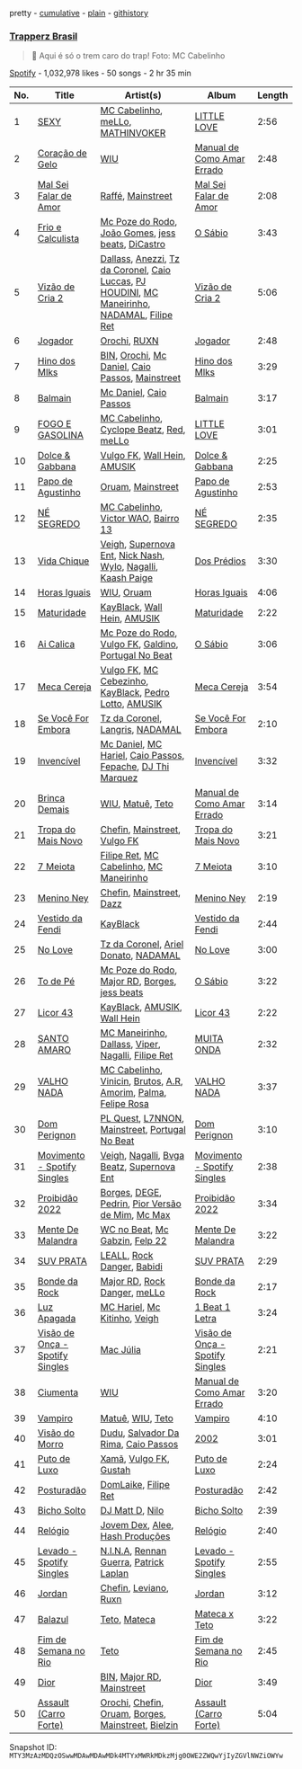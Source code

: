 pretty - [cumulative](/playlists/cumulative/37i9dQZF1DWWr5uieiPUVM.md) - [plain](/playlists/plain/37i9dQZF1DWWr5uieiPUVM) - [githistory](https://github.githistory.xyz/mackorone/spotify-playlist-archive/blob/main/playlists/plain/37i9dQZF1DWWr5uieiPUVM)

### [Trapperz Brasil](https://open.spotify.com/playlist/37i9dQZF1DWWr5uieiPUVM)

> 🚂  Aqui é só o trem caro do trap! Foto: MC Cabelinho

[Spotify](https://open.spotify.com/user/spotify) - 1,032,978 likes - 50 songs - 2 hr 35 min

| No. | Title | Artist(s) | Album | Length |
|---|---|---|---|---|
| 1 | [SEXY](https://open.spotify.com/track/0ReqDOp3nbS49HRy4BrmkY) | [MC Cabelinho](https://open.spotify.com/artist/1WQBwwssN6r8DSjUlkyUGW), [meLLo](https://open.spotify.com/artist/5e9fQ7H6ynkMPiZM2ADQDm), [MATHINVOKER](https://open.spotify.com/artist/69o8iufFnvKcM2HcURIkbc) | [LITTLE LOVE](https://open.spotify.com/album/0YSpRv5TQFxz2im8ijEglV) | 2:56 |
| 2 | [Coração de Gelo](https://open.spotify.com/track/7nFvKgVumc9FcU97zGjjei) | [WIU](https://open.spotify.com/artist/3MrDVzg7ZXaYMyQmbDInr7) | [Manual de Como Amar Errado](https://open.spotify.com/album/7wUbINCiBbmMPH50g1bg3I) | 2:48 |
| 3 | [Mal Sei Falar de Amor](https://open.spotify.com/track/1BoMpKPeITtg3HN9Ursz5T) | [Raffé](https://open.spotify.com/artist/0BMccF4OSgl180EzdVFY9m), [Mainstreet](https://open.spotify.com/artist/25XJqeReVV38w0tR04GGBd) | [Mal Sei Falar de Amor](https://open.spotify.com/album/2p6554PCcGEKWrSLknXpAr) | 2:08 |
| 4 | [Frio e Calculista](https://open.spotify.com/track/57nvtO3EJuh6zuB67R3QeF) | [Mc Poze do Rodo](https://open.spotify.com/artist/28ie4NNTa2VW2QV4Zray8M), [João Gomes](https://open.spotify.com/artist/4JNo6Q5KdcRf1vtSX9mB0S), [jess beats](https://open.spotify.com/artist/7uskxjQtkzfiqHCNIIv3gD), [DiCastro](https://open.spotify.com/artist/021AgNRiFV8NmuDqQceKvF) | [O Sábio](https://open.spotify.com/album/6aONODz5AYfzrNESWC9n4W) | 3:43 |
| 5 | [Vizão de Cria 2](https://open.spotify.com/track/4eTtgdIXEy2LvLeg7NNSov) | [Dallass](https://open.spotify.com/artist/4LAFtDzlQM89xov636hMVv), [Anezzi](https://open.spotify.com/artist/1RaUlYy9nsEiDlucisa5Bk), [Tz da Coronel](https://open.spotify.com/artist/3lIU3RoZiHen1QXAQ3KQ9e), [Caio Luccas](https://open.spotify.com/artist/1a3fr7NdeBT4JlGj6YlbDL), [PJ HOUDINI](https://open.spotify.com/artist/3nfVTPYDnppERKGCRS4vim), [MC Maneirinho](https://open.spotify.com/artist/3M8aD9XWxfel3jZakRbibZ), [NADAMAL](https://open.spotify.com/artist/3YVxmhkewoRHu8WFgWlCb7), [Filipe Ret](https://open.spotify.com/artist/7gJN8W0589FisSYJS17K54) | [Vizão de Cria 2](https://open.spotify.com/album/3W3xxYwImmhuDQhYCRb1Tl) | 5:06 |
| 6 | [Jogador](https://open.spotify.com/track/1Seaw5DuwftrRiKDqkizPR) | [Orochi](https://open.spotify.com/artist/3rfM2cGqF6DB0kUyytMkXx), [RUXN](https://open.spotify.com/artist/30Hiyu8fW3upjYdoXoXy8i) | [Jogador](https://open.spotify.com/album/31n2Ou1qjqqlAhrcWvIG3m) | 2:48 |
| 7 | [Hino dos Mlks](https://open.spotify.com/track/3gx9a8ea1nI0Wym9hJpdbJ) | [BIN](https://open.spotify.com/artist/1WXbiUMl1AT9Inb619xPUg), [Orochi](https://open.spotify.com/artist/3rfM2cGqF6DB0kUyytMkXx), [Mc Daniel](https://open.spotify.com/artist/6YzSM19LzpLH0nVKKU6Jsy), [Caio Passos](https://open.spotify.com/artist/6zGPa2tLMJ5HQYUddZI8di), [Mainstreet](https://open.spotify.com/artist/25XJqeReVV38w0tR04GGBd) | [Hino dos Mlks](https://open.spotify.com/album/0oqZQcQBNKWMxTGgi72eMt) | 3:29 |
| 8 | [Balmain](https://open.spotify.com/track/44U6wTQDkos958gqTbilSw) | [Mc Daniel](https://open.spotify.com/artist/6YzSM19LzpLH0nVKKU6Jsy), [Caio Passos](https://open.spotify.com/artist/6zGPa2tLMJ5HQYUddZI8di) | [Balmain](https://open.spotify.com/album/22VDWlNkuINTSubxz4lolA) | 3:17 |
| 9 | [FOGO E GASOLINA](https://open.spotify.com/track/52EYWdjiulHaehpexuowyh) | [MC Cabelinho](https://open.spotify.com/artist/1WQBwwssN6r8DSjUlkyUGW), [Cyclope Beatz](https://open.spotify.com/artist/0VQRHmzky5fo3E5LZB0x3e), [Red](https://open.spotify.com/artist/4h7R7VHRgyc9Y9fApmbq9S), [meLLo](https://open.spotify.com/artist/5e9fQ7H6ynkMPiZM2ADQDm) | [LITTLE LOVE](https://open.spotify.com/album/0YSpRv5TQFxz2im8ijEglV) | 3:01 |
| 10 | [Dolce & Gabbana](https://open.spotify.com/track/3M132kZMsHNU0KaBwn85HY) | [Vulgo FK](https://open.spotify.com/artist/27azwwkxutWL1BWMkgNIh0), [Wall Hein](https://open.spotify.com/artist/5wEgjH2s4SAiffRmzkBqHB), [AMUSIK](https://open.spotify.com/artist/48r1nXoaPXPSx1LoM0Rnzl) | [Dolce & Gabbana](https://open.spotify.com/album/2JhwjvmOEdWLGx78QladVw) | 2:25 |
| 11 | [Papo de Agustinho](https://open.spotify.com/track/5cCwZJUf8QiCQGnyakhpmF) | [Oruam](https://open.spotify.com/artist/4yGgbQJMq9orWypwqtdzYT), [Mainstreet](https://open.spotify.com/artist/25XJqeReVV38w0tR04GGBd) | [Papo de Agustinho](https://open.spotify.com/album/6zhoQQ4slrBbrAKrhTycwo) | 2:53 |
| 12 | [NÉ SEGREDO](https://open.spotify.com/track/4pjznsLeoyimnxGlVpmyJI) | [MC Cabelinho](https://open.spotify.com/artist/1WQBwwssN6r8DSjUlkyUGW), [Victor WAO](https://open.spotify.com/artist/1ew4rMO5r0Oon1R9xZxo8Q), [Bairro 13](https://open.spotify.com/artist/2ippo8G3HMB1qEEJvkj8PT) | [NÉ SEGREDO](https://open.spotify.com/album/0RrjNaFfi2X1qVLPSLXTwT) | 2:35 |
| 13 | [Vida Chique](https://open.spotify.com/track/5ffDENIdtByAZxHpuuj9li) | [Veigh](https://open.spotify.com/artist/4YqwRbMLqGHRHLS1w2ZKse), [Supernova Ent](https://open.spotify.com/artist/3prRKGJz16RRMRSIM97nHw), [Nick Nash](https://open.spotify.com/artist/7lV9UKOAid7KrNxHazg8Sg), [Wylo](https://open.spotify.com/artist/56l3zYVU89SjFJXyoOdsBg), [Nagalli](https://open.spotify.com/artist/6TPJK8tv3AKKSsw0lENTQk), [Kaash Paige](https://open.spotify.com/artist/0f2YkMXwFNJNSX7MymevKE) | [Dos Prédios](https://open.spotify.com/album/7ARyKbobUo0oE30Arwe67d) | 3:30 |
| 14 | [Horas Iguais](https://open.spotify.com/track/4m8kG46clzxMxyrDuFo1Uq) | [WIU](https://open.spotify.com/artist/3MrDVzg7ZXaYMyQmbDInr7), [Oruam](https://open.spotify.com/artist/4yGgbQJMq9orWypwqtdzYT) | [Horas Iguais](https://open.spotify.com/album/75q0lNTV1DIYkLeBqil9EE) | 4:06 |
| 15 | [Maturidade](https://open.spotify.com/track/7GvJL7IG958R87MphADwR6) | [KayBlack](https://open.spotify.com/artist/2h5Ha0ZiMFmOQD3iYcSXsy), [Wall Hein](https://open.spotify.com/artist/5wEgjH2s4SAiffRmzkBqHB), [AMUSIK](https://open.spotify.com/artist/48r1nXoaPXPSx1LoM0Rnzl) | [Maturidade](https://open.spotify.com/album/6vPBEJpr7ZvMTBR0GiQL9L) | 2:22 |
| 16 | [Ai Calica](https://open.spotify.com/track/65CB461aKF5FvIuuzqUgXu) | [Mc Poze do Rodo](https://open.spotify.com/artist/28ie4NNTa2VW2QV4Zray8M), [Vulgo FK](https://open.spotify.com/artist/27azwwkxutWL1BWMkgNIh0), [Galdino](https://open.spotify.com/artist/0WvTL8PecsD3VxRGuHdSxj), [Portugal No Beat](https://open.spotify.com/artist/71LRKKvAjoc6LyNmob269Q) | [O Sábio](https://open.spotify.com/album/6aONODz5AYfzrNESWC9n4W) | 3:06 |
| 17 | [Meca Cereja](https://open.spotify.com/track/52kcarcX0FQ6wPulXm2bMJ) | [Vulgo FK](https://open.spotify.com/artist/27azwwkxutWL1BWMkgNIh0), [MC Cebezinho](https://open.spotify.com/artist/5Dz2FizMLqV0Cr3c8uhEcF), [KayBlack](https://open.spotify.com/artist/2h5Ha0ZiMFmOQD3iYcSXsy), [Pedro Lotto](https://open.spotify.com/artist/23ot0eI6ByBW6LrlBfr2bm), [AMUSIK](https://open.spotify.com/artist/48r1nXoaPXPSx1LoM0Rnzl) | [Meca Cereja](https://open.spotify.com/album/3gCKmwdF0znVzCsHgSFMmC) | 3:54 |
| 18 | [Se Você For Embora](https://open.spotify.com/track/13SWee2K1tLqE8rzgoIAzC) | [Tz da Coronel](https://open.spotify.com/artist/3lIU3RoZiHen1QXAQ3KQ9e), [Langris](https://open.spotify.com/artist/2J4i3afJjXrqDGWRYn6sBI), [NADAMAL](https://open.spotify.com/artist/3YVxmhkewoRHu8WFgWlCb7) | [Se Você For Embora](https://open.spotify.com/album/74ieAYOF8EhRxQ4dIkhrN0) | 2:10 |
| 19 | [Invencível](https://open.spotify.com/track/6MFN6SOlKjYelQBTGHrbQ0) | [Mc Daniel](https://open.spotify.com/artist/6YzSM19LzpLH0nVKKU6Jsy), [MC Hariel](https://open.spotify.com/artist/0pcoadNMmvrUyab1RxWBoV), [Caio Passos](https://open.spotify.com/artist/6zGPa2tLMJ5HQYUddZI8di), [Fepache](https://open.spotify.com/artist/5dLqjc2m428QbostsKrUYW), [DJ Thi Marquez](https://open.spotify.com/artist/3PqV7Fyye1JcHwZHQ8BjoA) | [Invencível](https://open.spotify.com/album/3OyWndHk674qqcC2kSD6ms) | 3:32 |
| 20 | [Brinca Demais](https://open.spotify.com/track/1JzMOnuyabzpRuSudDD4Cq) | [WIU](https://open.spotify.com/artist/3MrDVzg7ZXaYMyQmbDInr7), [Matuê](https://open.spotify.com/artist/5nP8x4uEFjAAmDzwOEc9b8), [Teto](https://open.spotify.com/artist/68YeXpLt3jB7JHQS5ZjMGo) | [Manual de Como Amar Errado](https://open.spotify.com/album/7wUbINCiBbmMPH50g1bg3I) | 3:14 |
| 21 | [Tropa do Mais Novo](https://open.spotify.com/track/1Afqu53uuGNHKXyCfNIqhW) | [Chefin](https://open.spotify.com/artist/68PYmgkbRP1qZnEWOry7sB), [Mainstreet](https://open.spotify.com/artist/25XJqeReVV38w0tR04GGBd), [Vulgo FK](https://open.spotify.com/artist/27azwwkxutWL1BWMkgNIh0) | [Tropa do Mais Novo](https://open.spotify.com/album/1HDwGbuDmbuu8WJG81cCMV) | 3:21 |
| 22 | [7 Meiota](https://open.spotify.com/track/7GlKZPZ02XIhVCSwHboMTb) | [Filipe Ret](https://open.spotify.com/artist/7gJN8W0589FisSYJS17K54), [MC Cabelinho](https://open.spotify.com/artist/1WQBwwssN6r8DSjUlkyUGW), [MC Maneirinho](https://open.spotify.com/artist/3M8aD9XWxfel3jZakRbibZ) | [7 Meiota](https://open.spotify.com/album/48aImzLYN7EO5RTsJSKXjW) | 3:10 |
| 23 | [Menino Ney](https://open.spotify.com/track/3n7ASTQanOp5milmESBqlt) | [Chefin](https://open.spotify.com/artist/68PYmgkbRP1qZnEWOry7sB), [Mainstreet](https://open.spotify.com/artist/25XJqeReVV38w0tR04GGBd), [Dazz](https://open.spotify.com/artist/0mabpBrWkBHo7UHcyOclit) | [Menino Ney](https://open.spotify.com/album/3IWRs9fZhKc4i7lCkqNPHU) | 2:19 |
| 24 | [Vestido da Fendi](https://open.spotify.com/track/0pZIBIJ253pH9gJtXE0Ouf) | [KayBlack](https://open.spotify.com/artist/2h5Ha0ZiMFmOQD3iYcSXsy) | [Vestido da Fendi](https://open.spotify.com/album/70bR7r6giSSPpnJeEzVP8Y) | 2:44 |
| 25 | [No Love](https://open.spotify.com/track/3HjRNbYrOfKnbAav3fU5KL) | [Tz da Coronel](https://open.spotify.com/artist/3lIU3RoZiHen1QXAQ3KQ9e), [Ariel Donato](https://open.spotify.com/artist/7H3XEvrS2PsNzM76MczgHJ), [NADAMAL](https://open.spotify.com/artist/3YVxmhkewoRHu8WFgWlCb7) | [No Love](https://open.spotify.com/album/50GSItNqYJip64TPybq3A4) | 3:00 |
| 26 | [To de Pé](https://open.spotify.com/track/6WHGZ8voLYNlgYlUyBhQm9) | [Mc Poze do Rodo](https://open.spotify.com/artist/28ie4NNTa2VW2QV4Zray8M), [Major RD](https://open.spotify.com/artist/76hYPcWML9NGEh8LashwT5), [Borges](https://open.spotify.com/artist/6jBww4kwlSrjaNYP7AQPtX), [jess beats](https://open.spotify.com/artist/7uskxjQtkzfiqHCNIIv3gD) | [O Sábio](https://open.spotify.com/album/6aONODz5AYfzrNESWC9n4W) | 3:22 |
| 27 | [Licor 43](https://open.spotify.com/track/3l5VjEAeUTqrlD50iEo8Yn) | [KayBlack](https://open.spotify.com/artist/2h5Ha0ZiMFmOQD3iYcSXsy), [AMUSIK](https://open.spotify.com/artist/48r1nXoaPXPSx1LoM0Rnzl), [Wall Hein](https://open.spotify.com/artist/5wEgjH2s4SAiffRmzkBqHB) | [Licor 43](https://open.spotify.com/album/7LcMEcVGgbxRQSm3wJ6nX9) | 2:22 |
| 28 | [SANTO AMARO](https://open.spotify.com/track/2W1otaX5yQF4fCijymlvoM) | [MC Maneirinho](https://open.spotify.com/artist/3M8aD9XWxfel3jZakRbibZ), [Dallass](https://open.spotify.com/artist/4LAFtDzlQM89xov636hMVv), [Viper](https://open.spotify.com/artist/7lr4WifTmPssQJgBmbjiJq), [Nagalli](https://open.spotify.com/artist/6TPJK8tv3AKKSsw0lENTQk), [Filipe Ret](https://open.spotify.com/artist/7gJN8W0589FisSYJS17K54) | [MUITA ONDA](https://open.spotify.com/album/2WMPOyfjd59nxbXmLlo4n4) | 2:32 |
| 29 | [VALHO NADA](https://open.spotify.com/track/3qGvQ7IdsiVrex3LcH6hRB) | [MC Cabelinho](https://open.spotify.com/artist/1WQBwwssN6r8DSjUlkyUGW), [Vinicin](https://open.spotify.com/artist/6GF33PalPVxh4sMpbHir0F), [Brutos](https://open.spotify.com/artist/3Og0gjJyLFUdqIYzXxq6T6), [A.R](https://open.spotify.com/artist/7KEZl3nvHOJaaLZUo1wLwc), [Amorim](https://open.spotify.com/artist/3FVZlbowUWV4h0nKFKVb0a), [Palma](https://open.spotify.com/artist/5M5Fa00P9Ur9hh3MnqHUQC), [Felipe Rosa](https://open.spotify.com/artist/3de56pt399CWcGlNa7kB5N) | [VALHO NADA](https://open.spotify.com/album/2zHIz8N1VMO6XeoVgMNzQX) | 3:37 |
| 30 | [Dom Perignon](https://open.spotify.com/track/24Qz27YhZ8eVnJl6sD6hyd) | [PL Quest](https://open.spotify.com/artist/6J6U2JAv7LUF0cSQ98gpjM), [L7NNON](https://open.spotify.com/artist/0JjPiLQNgAFaEkwoy56B1C), [Mainstreet](https://open.spotify.com/artist/25XJqeReVV38w0tR04GGBd), [Portugal No Beat](https://open.spotify.com/artist/71LRKKvAjoc6LyNmob269Q) | [Dom Perignon](https://open.spotify.com/album/2VhNRhcqL7bn0qiUyAVGd8) | 3:10 |
| 31 | [Movimento \- Spotify Singles](https://open.spotify.com/track/1U3oUPST65OhAz9PG4eAVv) | [Veigh](https://open.spotify.com/artist/4YqwRbMLqGHRHLS1w2ZKse), [Nagalli](https://open.spotify.com/artist/6TPJK8tv3AKKSsw0lENTQk), [Bvga Beatz](https://open.spotify.com/artist/7saGN6a32YNpiMPo2SWJxE), [Supernova Ent](https://open.spotify.com/artist/3prRKGJz16RRMRSIM97nHw) | [Movimento \- Spotify Singles](https://open.spotify.com/album/21HW4JmG3uIqsHLExLFQnZ) | 2:38 |
| 32 | [Proibidão 2022](https://open.spotify.com/track/3cpxqDqE4DKCF9WtmZJhue) | [Borges](https://open.spotify.com/artist/6jBww4kwlSrjaNYP7AQPtX), [DEGE](https://open.spotify.com/artist/3lrVtMWQakf49Evasc4FFW), [Pedrin](https://open.spotify.com/artist/7nhTCM7Tuu7NRQZsmpBIBg), [Pior Versão de Mim](https://open.spotify.com/artist/3VI6PCewAVll6K4cYoNWt7), [Mc Max](https://open.spotify.com/artist/3eCFjjDBb2VCcFADfzFKD3) | [Proibidão 2022](https://open.spotify.com/album/6CI2HXPA2jgVWpfvssp2W7) | 3:34 |
| 33 | [Mente De Malandra](https://open.spotify.com/track/60wLSEv4bIBe3zfyTKFcpO) | [WC no Beat](https://open.spotify.com/artist/2QjS2N6sORI7H4qbf6xitS), [Mc Gabzin](https://open.spotify.com/artist/5RmXJq0g7MNmgtxXLGbd6K), [Felp 22](https://open.spotify.com/artist/56IPf5d631ccKOTmo8RFHK) | [Mente De Malandra](https://open.spotify.com/album/1sLCamkWClqfoHWNKNVmjo) | 3:22 |
| 34 | [SUV PRATA](https://open.spotify.com/track/0pMpTL5FukBIuPQiUZJVom) | [LEALL](https://open.spotify.com/artist/4h52MPCFvx56uhmH254Uqz), [Rock Danger](https://open.spotify.com/artist/1mjuRRMumbLmGmHmYvMDcb), [Babidi](https://open.spotify.com/artist/1S2Wiv7Swqnnvp1ktoWaul) | [SUV PRATA](https://open.spotify.com/album/6PJMkptGy0mgvP0exF9CUy) | 2:29 |
| 35 | [Bonde da Rock](https://open.spotify.com/track/6sC0OMXUGXDtzcm0SkJYv5) | [Major RD](https://open.spotify.com/artist/76hYPcWML9NGEh8LashwT5), [Rock Danger](https://open.spotify.com/artist/1mjuRRMumbLmGmHmYvMDcb), [meLLo](https://open.spotify.com/artist/5e9fQ7H6ynkMPiZM2ADQDm) | [Bonde da Rock](https://open.spotify.com/album/4lyBsKWg4M8zHI0Ormmpo7) | 2:17 |
| 36 | [Luz Apagada](https://open.spotify.com/track/7vT7jEmtlRnKNThbgRxug6) | [MC Hariel](https://open.spotify.com/artist/0pcoadNMmvrUyab1RxWBoV), [Mc Kitinho](https://open.spotify.com/artist/1d2PrJ5wELpihT8yrwH4mO), [Veigh](https://open.spotify.com/artist/4YqwRbMLqGHRHLS1w2ZKse) | [1 Beat 1 Letra](https://open.spotify.com/album/2GjSmvspkIe32HTVw8rpOS) | 3:24 |
| 37 | [Visão de Onça \- Spotify Singles](https://open.spotify.com/track/66T9qmi90u64HeZHTZSH2j) | [Mac Júlia](https://open.spotify.com/artist/0xXEI1dXDaCOmkIPNYtPWF) | [Visão de Onça \- Spotify Singles](https://open.spotify.com/album/068AREijgAvQQuZkiAfap3) | 2:21 |
| 38 | [Ciumenta](https://open.spotify.com/track/42wWf8vyEYFqXoe4msRScV) | [WIU](https://open.spotify.com/artist/3MrDVzg7ZXaYMyQmbDInr7) | [Manual de Como Amar Errado](https://open.spotify.com/album/7wUbINCiBbmMPH50g1bg3I) | 3:20 |
| 39 | [Vampiro](https://open.spotify.com/track/6bTdZ7xfKp3NqqADJ8HLyj) | [Matuê](https://open.spotify.com/artist/5nP8x4uEFjAAmDzwOEc9b8), [WIU](https://open.spotify.com/artist/3MrDVzg7ZXaYMyQmbDInr7), [Teto](https://open.spotify.com/artist/68YeXpLt3jB7JHQS5ZjMGo) | [Vampiro](https://open.spotify.com/album/2Czm8l03F67WEzX8MDruyy) | 4:10 |
| 40 | [Visão do Morro](https://open.spotify.com/track/7JtifUMl8bQDoaOgm4CuPd) | [Dudu](https://open.spotify.com/artist/5Ynf8bbQV9ICbK3vZoPxGF), [Salvador Da Rima](https://open.spotify.com/artist/3zUcyANWSbo98ikca4ugrV), [Caio Passos](https://open.spotify.com/artist/6zGPa2tLMJ5HQYUddZI8di) | [2002](https://open.spotify.com/album/75M15Y5eC6chnS22jQxUPu) | 3:01 |
| 41 | [Puto de Luxo](https://open.spotify.com/track/07ju745iEQFzrMsX7UUzVc) | [Xamã](https://open.spotify.com/artist/5YwzDz4RJfTiMHS4tdR5Lf), [Vulgo FK](https://open.spotify.com/artist/27azwwkxutWL1BWMkgNIh0), [Gustah](https://open.spotify.com/artist/0nzfP49X2nrzmmkwZf180L) | [Puto de Luxo](https://open.spotify.com/album/6znvdqy8BOk5pPExvi18f5) | 2:24 |
| 42 | [Posturadão](https://open.spotify.com/track/0ToPj749UPF7MGE6KDyrIp) | [DomLaike](https://open.spotify.com/artist/4PzPx1yc3kGVo4EgCiLqCQ), [Filipe Ret](https://open.spotify.com/artist/7gJN8W0589FisSYJS17K54) | [Posturadão](https://open.spotify.com/album/2IH59QF9TV9xbbtRAQKhEO) | 2:42 |
| 43 | [Bicho Solto](https://open.spotify.com/track/1hppsF1Yb1WNuMK28Boguc) | [DJ Matt D](https://open.spotify.com/artist/1rIc4yTieeRq25NA3T8RQ5), [Nilo](https://open.spotify.com/artist/5uD6uRKj2xYxpqx8bscaco) | [Bicho Solto](https://open.spotify.com/album/2Wma4pTFGzWmhdvIBAZtQy) | 2:39 |
| 44 | [Relógio](https://open.spotify.com/track/6HppJU5SojuWGcQ296a4eb) | [Jovem Dex](https://open.spotify.com/artist/0OLpdla9YvZOtlPnQkXScl), [Alee](https://open.spotify.com/artist/6rk6Izp6o42fUdE0jRqAP4), [Hash Produções](https://open.spotify.com/artist/4BZ0ACrHCLropCpHJypPvV) | [Relógio](https://open.spotify.com/album/5uILYUGi75xEwKeRmieFNN) | 2:40 |
| 45 | [Levado \- Spotify Singles](https://open.spotify.com/track/15psePad9IL6X85xlyjzRh) | [N.I.N.A](https://open.spotify.com/artist/32NfHH4nSmu97Z4RQjPyET), [Rennan Guerra](https://open.spotify.com/artist/1342WybEuWuTMbl8emV1TA), [Patrick Laplan](https://open.spotify.com/artist/4XfU95qBFC5ZmdhfRXeP6o) | [Levado \- Spotify Singles](https://open.spotify.com/album/2vJRY4PZKv6wtUdG7Uoldy) | 2:55 |
| 46 | [Jordan](https://open.spotify.com/track/2PrmOi0KeJrCCcW7FaR2zd) | [Chefin](https://open.spotify.com/artist/68PYmgkbRP1qZnEWOry7sB), [Leviano](https://open.spotify.com/artist/0xEdwBYYjxw6wk179Tq2sJ), [Ruxn](https://open.spotify.com/artist/20bFEf0GKyZMdVEZ7ao790) | [Jordan](https://open.spotify.com/album/4m2ZmUGnZaX6qxSXufTHRr) | 3:12 |
| 47 | [Balazul](https://open.spotify.com/track/1RgJ4lexKGNBlKnyxB5SRt) | [Teto](https://open.spotify.com/artist/68YeXpLt3jB7JHQS5ZjMGo), [Mateca](https://open.spotify.com/artist/6PCKJU7fu36U4fRl7354wU) | [Mateca x Teto](https://open.spotify.com/album/6UxAHRNJAQpp9Rd1aGrQd7) | 3:22 |
| 48 | [Fim de Semana no Rio](https://open.spotify.com/track/7afaZ37wJJL6880z1NRgJS) | [Teto](https://open.spotify.com/artist/68YeXpLt3jB7JHQS5ZjMGo) | [Fim de Semana no Rio](https://open.spotify.com/album/02q2gOT5jYZN9fXLPFxy9S) | 2:45 |
| 49 | [Dior](https://open.spotify.com/track/5DhiTYpD599fu3q7fCepgL) | [BIN](https://open.spotify.com/artist/1WXbiUMl1AT9Inb619xPUg), [Major RD](https://open.spotify.com/artist/76hYPcWML9NGEh8LashwT5), [Mainstreet](https://open.spotify.com/artist/25XJqeReVV38w0tR04GGBd) | [Dior](https://open.spotify.com/album/35JWLvhVLeuoEHRVFPswzR) | 3:49 |
| 50 | [Assault \(Carro Forte\)](https://open.spotify.com/track/7BwjZ1jy4B0ZyXTY4YQM9A) | [Orochi](https://open.spotify.com/artist/3rfM2cGqF6DB0kUyytMkXx), [Chefin](https://open.spotify.com/artist/68PYmgkbRP1qZnEWOry7sB), [Oruam](https://open.spotify.com/artist/4yGgbQJMq9orWypwqtdzYT), [Borges](https://open.spotify.com/artist/6jBww4kwlSrjaNYP7AQPtX), [Mainstreet](https://open.spotify.com/artist/25XJqeReVV38w0tR04GGBd), [Bielzin](https://open.spotify.com/artist/2vWGxqWbGgmgxVDZ5CBvBP) | [Assault \(Carro Forte\)](https://open.spotify.com/album/4K5XemHceyhOJtQVVVtQqO) | 5:04 |

Snapshot ID: `MTY3MzAzMDQzOSwwMDAwMDAwMDk4MTYxMWRkMDkzMjg0OWE2ZWQwYjIyZGVlNWZiOWYw`
